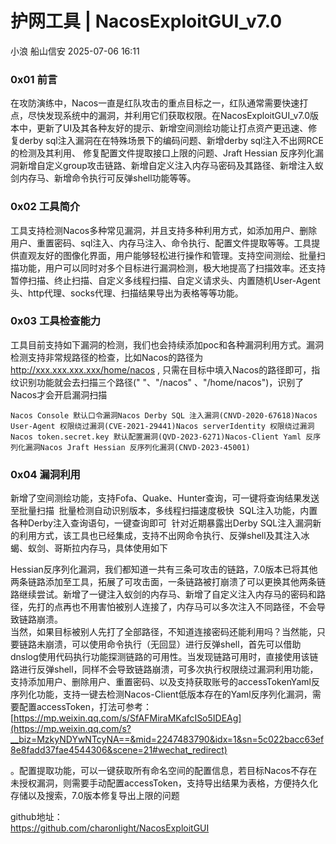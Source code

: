 #  护网工具 | NacosExploitGUI_v7.0  
小浪  船山信安   2025-07-06 16:11  
  
### 0x01 前言  
  
  
在攻防演练中，Nacos一直是红队攻击的重点目标之一，红队通常需要快速打点，尽快发现系统中的漏洞，并利用它们获取权限。在NacosExploitGUI_v7.0版本中，更新了UI及其各种友好的提示、新增空间测绘功能让打点资产更迅速、修复derby sql注入漏洞在在特殊场景下的编码问题、新增derby sql注入不出网RCE的检测及其利用、 修复配置文件提取接口上限的问题、Jraft Hessian 反序列化漏洞新增自定义group攻击链路、新增自定义注入内存马密码及其路径、新增注入蚁剑内存马、新增命令执行可反弹shell功能等等。  
  
### 0x02 工具简介  
  
  
工具支持检测Nacos多种常见漏洞，并且支持多种利用方式，如添加用户、删除用户、重置密码、sql注入、内存马注入、命令执行、配置文件提取等等。工具提供直观友好的图像化界面，用户能够轻松进行操作和管理。支持空间测绘、批量扫描功能，用户可以同时对多个目标进行漏洞检测，极大地提高了扫描效率。还支持暂停扫描、终止扫描、自定义多线程扫描、自定义请求头、内置随机User-Agent头、http代理、socks代理、扫描结果导出为表格等等功能。  
### 0x03 工具检查能力  
  
  
工具目前支持如下漏洞的检测，我们也会持续添加poc和各种漏洞利用方式。漏洞检测支持非常规路径的检查，比如Nacos的路径为 http://xxx.xxx.xxx.xxx/home/nacos , 只需在目标中填入Nacos的路径即可，指纹识别功能就会去扫描三个路径(" "、"/nacos" 、"/home/nacos")，识别了Nacos才会开启漏洞扫描  
```
Nacos Console 默认口令漏洞Nacos Derby SQL 注入漏洞(CNVD-2020-67618)Nacos User-Agent 权限绕过漏洞(CVE-2021-29441)Nacos serverIdentity 权限绕过漏洞Nacos token.secret.key 默认配置漏洞(QVD-2023-6271)Nacos-Client Yaml 反序列化漏洞Nacos Jraft Hessian 反序列化漏洞(CNVD-2023-45001)
```  
  
  
### 0x04 漏洞利用  
  
  
新增了空间测绘功能，支持Fofa、Quake、Hunter查询，可一键将查询结果发送至批量扫描  批量检测自动识别版本，多线程扫描速度极快  SQL注入功能，内置各种Derby注入查询语句，一键查询即可  针对近期暴露出Derby SQL注入漏洞新的利用方式，该工具也已经集成，支持不出网命令执行、反弹shell及其注入冰蝎、蚁剑、哥斯拉内存马，具体使用如下     
  
Hessian反序列化漏洞，我们都知道一共有三条可攻击的链路，7.0版本已将其他两条链路添加至工具，拓展了可攻击面，一条链路被打崩溃了可以更换其他两条链路继续尝试。新增了一键注入蚁剑的内存马、新增了自定义注入内存马的密码和路径，先打的点再也不用害怕被别人连接了，内存马可以多次注入不同路径，不会导致链路崩溃。   
当然，如果目标被别人先打了全部路径，不知道连接密码还能利用吗？当然能，只要链路未崩溃，可以使用命令执行（无回显）进行反弹shell，首先可以借助dnslog使用代码执行功能探测链路的可用性。当发现链路可用时，直接使用该链路进行反弹shell，同样不会导致链路崩溃，可多次执行权限绕过漏洞利用功能，支持添加用户、删除用户、重置密码、以及支持获取账号的accessTokenYaml反序列化功能，支持一键去检测Nacos-Client低版本存在的Yaml反序列化漏洞，需要配置accessToken，打法可参考：[https://mp.weixin.qq.com/s/SfAFMiraMKafcISo5IDEAg](https://mp.weixin.qq.com/s?__biz=MzkyNDYwNTcyNA==&mid=2247483790&idx=1&sn=5c022bacc63ef8e8fadd37fae4544306&scene=21#wechat_redirect)  
  
。配置提取功能，可以一键获取所有命名空间的配置信息，若目标Nacos不存在未授权漏洞，则需要手动配置accessToken，支持导出结果为表格，方便持久化存储以及搜索，7.0版本修复导出上限的问题   
  
  
github地址：  
https://github.com/charonlight/NacosExploitGUI  
  
